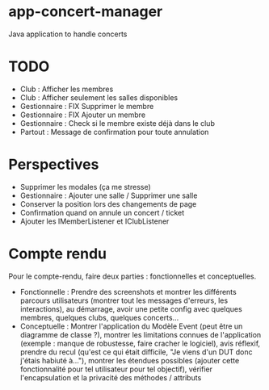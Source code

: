 # app-concert-manager
Java application to handle concerts

# TODO
- Club : Afficher les membres
- Club : Afficher seulement les salles disponibles
- Gestionnaire : FIX Supprimer le membre
- Gestionnaire : FIX Ajouter un membre
- Gestionnaire : Check si le membre existe déjà dans le club
- Partout : Message de confirmation pour toute annulation

# Perspectives
- Supprimer les modales (ça me stresse)
- Gestionnaire : Ajouter une salle / Supprimer une salle
- Conserver la position lors des changements de page
- Confirmation quand on annule un concert / ticket
- Ajouter les IMemberListener et IClubListener

# Compte rendu
Pour le compte-rendu, faire deux parties : fonctionnelles et conceptuelles.  
- Fonctionnelle : Prendre des screenshots et montrer les différents parcours utilisateurs (montrer tout les messages d'erreurs, les interactions), au démarrage, avoir une petite config avec quelques membres, quelques clubs, quelques concerts...  
- Conceptuelle : Montrer l'application du Modèle Event (peut être un diagramme de classe ?), montrer les limitations connues de l'application 
(exemple : manque de robustesse, faire cracher le logiciel), avis réflexif, prendre du recul (qu'est ce qui était difficile, "Je viens d'un DUT donc j'étais habiuté à..."), montrer les étendues possibles (ajouter cette fonctionnalité pour tel utilisateur pour tel objectif),
vérifier l'encapsulation et la privacité des méthodes / attributs
